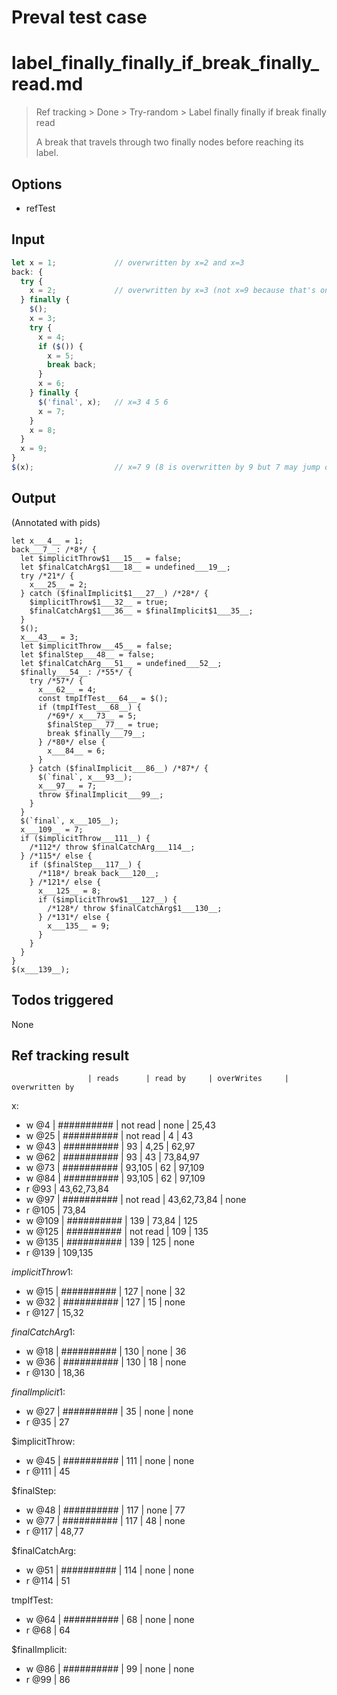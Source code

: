 # Preval test case

# label_finally_finally_if_break_finally_read.md

> Ref tracking > Done > Try-random > Label finally finally if break finally read
> 
> A break that travels through two finally nodes before reaching its label.

## Options

- refTest

## Input

`````js filename=intro
let x = 1;             // overwritten by x=2 and x=3
back: {
  try {
    x = 2;             // overwritten by x=3 (not x=9 because that's only possible by a throw in the finally, which would skip x=9)
  } finally {
    $();
    x = 3;
    try {
      x = 4;
      if ($()) {
        x = 5;
        break back;
      }
      x = 6;
    } finally {
      $('final', x);   // x=3 4 5 6
      x = 7;
    }
    x = 8;
  }
  x = 9;
}
$(x);                  // x=7 9 (8 is overwritten by 9 but 7 may jump over it) 
`````


## Output

(Annotated with pids)

`````filename=intro
let x___4__ = 1;
back___7__: /*8*/ {
  let $implicitThrow$1___15__ = false;
  let $finalCatchArg$1___18__ = undefined___19__;
  try /*21*/ {
    x___25__ = 2;
  } catch ($finalImplicit$1___27__) /*28*/ {
    $implicitThrow$1___32__ = true;
    $finalCatchArg$1___36__ = $finalImplicit$1___35__;
  }
  $();
  x___43__ = 3;
  let $implicitThrow___45__ = false;
  let $finalStep___48__ = false;
  let $finalCatchArg___51__ = undefined___52__;
  $finally___54__: /*55*/ {
    try /*57*/ {
      x___62__ = 4;
      const tmpIfTest___64__ = $();
      if (tmpIfTest___68__) {
        /*69*/ x___73__ = 5;
        $finalStep___77__ = true;
        break $finally___79__;
      } /*80*/ else {
        x___84__ = 6;
      }
    } catch ($finalImplicit___86__) /*87*/ {
      $(`final`, x___93__);
      x___97__ = 7;
      throw $finalImplicit___99__;
    }
  }
  $(`final`, x___105__);
  x___109__ = 7;
  if ($implicitThrow___111__) {
    /*112*/ throw $finalCatchArg___114__;
  } /*115*/ else {
    if ($finalStep___117__) {
      /*118*/ break back___120__;
    } /*121*/ else {
      x___125__ = 8;
      if ($implicitThrow$1___127__) {
        /*128*/ throw $finalCatchArg$1___130__;
      } /*131*/ else {
        x___135__ = 9;
      }
    }
  }
}
$(x___139__);
`````


## Todos triggered


None


## Ref tracking result


                     | reads      | read by     | overWrites     | overwritten by
x:
  - w @4       | ########## | not read    | none           | 25,43
  - w @25      | ########## | not read    | 4              | 43
  - w @43      | ########## | 93          | 4,25           | 62,97
  - w @62      | ########## | 93          | 43             | 73,84,97
  - w @73      | ########## | 93,105      | 62             | 97,109
  - w @84      | ########## | 93,105      | 62             | 97,109
  - r @93      | 43,62,73,84
  - w @97      | ########## | not read    | 43,62,73,84    | none
  - r @105     | 73,84
  - w @109     | ########## | 139         | 73,84          | 125
  - w @125     | ########## | not read    | 109            | 135
  - w @135     | ########## | 139         | 125            | none
  - r @139     | 109,135

$implicitThrow$1:
  - w @15            | ########## | 127         | none           | 32
  - w @32            | ########## | 127         | 15             | none
  - r @127           | 15,32

$finalCatchArg$1:
  - w @18            | ########## | 130         | none           | 36
  - w @36            | ########## | 130         | 18             | none
  - r @130           | 18,36

$finalImplicit$1:
  - w @27            | ########## | 35          | none           | none
  - r @35            | 27

$implicitThrow:
  - w @45            | ########## | 111         | none           | none
  - r @111           | 45

$finalStep:
  - w @48            | ########## | 117         | none           | 77
  - w @77            | ########## | 117         | 48             | none
  - r @117           | 48,77

$finalCatchArg:
  - w @51            | ########## | 114         | none           | none
  - r @114           | 51

tmpIfTest:
  - w @64            | ########## | 68          | none           | none
  - r @68            | 64

$finalImplicit:
  - w @86            | ########## | 99          | none           | none
  - r @99            | 86
